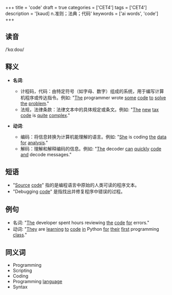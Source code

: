 +++
title = 'code'
draft = true
categories = ['CET4']
tags = ['CET4']
description = '[kəud] n.准则；法典；代码'
keywords = ['ai words', 'code']
+++

## 读音
/ˈkɑːdoʊ/

## 释义
- **名词**:
  - 计程码，代码：由特定符号（如字母、数字）组成的系统，用于编写计算机程序或传达指令。例如: "[The](/post/the/) programmer wrote [some](/post/some/) [code](/post/code/) [to](/post/to/) [solve](/post/solve/) [the](/post/the/) [problem](/post/problem/)."
  - 法规，法律条款：法律文本中的具体规定或条文。例如: "[The](/post/the/) [new](/post/new/) [tax](/post/tax/) [code](/post/code/) is [quite](/post/quite/) [complex](/post/complex/)."

- **动词**:
  - 编码：将信息转换为计算机能理解的语言。例如: "[She](/post/she/) is coding [the](/post/the/) [data](/post/data/) [for](/post/for/) [analysis](/post/analysis/)."
  - 解码：理解和解释编码的信息。例如: "[The](/post/the/) decoder [can](/post/can/) [quickly](/post/quickly/) [code](/post/code/) [and](/post/and/) decode messages."

## 短语
- "[Source](/post/source/) [code](/post/code/)" 指的是编程语言中原始的人类可读的程序文本。
- "Debugging [code](/post/code/)" 是指找出并修复程序中错误的过程。

## 例句
- 名词: "[The](/post/the/) developer spent hours reviewing [the](/post/the/) [code](/post/code/) [for](/post/for/) errors."
- 动词: "[They](/post/they/) are [learning](/post/learning/) [to](/post/to/) [code](/post/code/) [in](/post/in/) Python [for](/post/for/) [their](/post/their/) [first](/post/first/) programming [class](/post/class/)."

## 同义词
- Programming
- Scripting
- Coding
- Programming [language](/post/language/)
- Syntax
